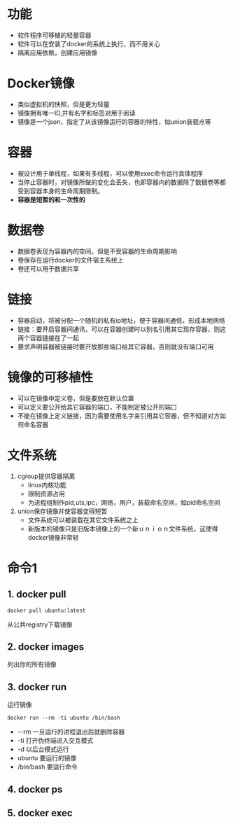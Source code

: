 # 功能
- 软件程序可移植的轻量容器
- 软件可以在安装了docker的系统上执行，而不用关心
- 隔离应用依赖，创建应用镜像

# Docker镜像
- 类似虚拟机的快照，但是更为轻量
- 镜像拥有唯一ID,并有名字和标签对用于阅读
- 镜像是一个json，指定了从该镜像运行的容器的特性，如union装载点等

# 容器
- 被设计用于单线程，如果有多线程，可以使用exec命令运行具体程序
- 当停止容器时，对镜像所做的变化会丢失，也即容器内的数据除了数据卷等都受到容器本身的生命周期限制。
- **容器是短暂的和一次性的**

# 数据卷
- 数据卷表现为容器内的空间，但是不受容器的生命周期影响
- 卷保存在运行docker的文件宿主系统上
- 卷还可以用于数据共享

# 链接
- 容器启动，将被分配一个随机的私有ip地址，便于容器间通信，形成本地网络
- 链接：要开启容器间通讯，可以在容器创建时以别名引用其它现存容器，则这两个容器链接在了一起
- 要求声明容器被链接时要开放那些端口给其它容器，否则就没有端口可用

# 镜像的可移植性
- 可以在镜像中定义卷，但是要放在默认位置
- 可以定义要公开给其它容器的端口，不能制定被公开的端口
- 不能在镜像上定义链接，因为需要使用名字来引用其它容器，但不知道对方如何命名容器

# 文件系统
1. cgroup提供容器隔离
    - linux内核功能
    - 限制资源占用
    - 为进程组制作pid,uts,ipc，网络，用户，装载命名空间，如pid命名空间
2. union保存镜像幷使容器变得短暂
    - 文件系统可以被装载在其它文件系统之上
    - 新版本的镜像只是旧版本镜像上的一个新ｕｎｉｏｎ文件系统，这使得docker镜像非常轻
    

# 命令1
## 1. docker pull
    docker pull ubuntu:latest
从公共registry下载镜像
## 2. docker images
列出你的所有镜像
## 3. docker run
运行镜像

    docker run --rm -ti ubuntu /bin/bash

- --rm 一旦运行的进程退出后就删除容器
- -ti 打开伪终端进入交互模式
- -d 以后台模式运行
- ubuntu 要运行的镜像
- /bin/bash 要运行命令

## 4. docker ps
## 5. docker exec
